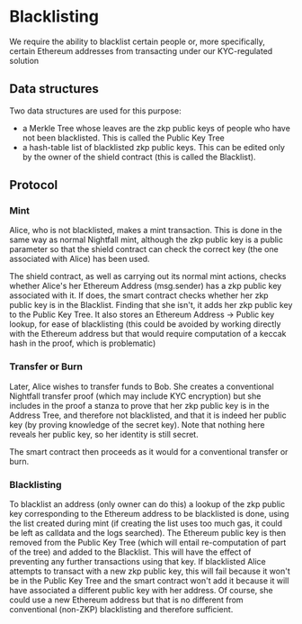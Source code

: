 # Blacklisting

We require the ability to blacklist certain people or, more specifically, certain Ethereum addresses
from transacting under our KYC-regulated solution

## Data structures

Two data structures are used for this purpose:

- a Merkle Tree whose leaves are the zkp public keys of people who have not been blacklisted. This
  is called the Public Key Tree
- a hash-table list of blacklisted zkp public keys. This can be edited only by the owner of the
  shield contract (this is called the Blacklist).

## Protocol

### Mint

Alice, who is not blacklisted, makes a mint transaction. This is done in the same way as normal
Nightfall mint, although the zkp public key is a public parameter so that the shield contract can
check the correct key (the one associated with Alice) has been used.

The shield contract, as well as carrying out its normal mint actions, checks whether Alice's her
Ethereum Address (msg.sender) has a zkp public key associated with it. If does, the smart contract
checks whether her zkp public key is in the Blacklist. Finding that she isn't, it adds her zkp
public key to the Public Key Tree. It also stores an Ethereum Address -> Public key lookup, for ease
of blacklisting (this could be avoided by working directly with the Ethereum address but that would
require computation of a keccak hash in the proof, which is problematic)

### Transfer or Burn

Later, Alice wishes to transfer funds to Bob. She creates a conventional Nightfall transfer proof
(which may include KYC encryption) but she includes in the proof a stanza to prove that her zkp
public key is in the Address Tree, and therefore not blacklisted, and that it is indeed her public
key (by proving knowledge of the secret key). Note that nothing here reveals her public key, so her
identity is still secret.

The smart contract then proceeds as it would for a conventional transfer or burn.

### Blacklisting

To blacklist an address (only owner can do this) a lookup of the zkp public key corresponding to the
Ethereum address to be blacklisted is done, using the list created during mint (if creating the list
uses too much gas, it could be left as calldata and the logs searched). The Ethereum public key is
then removed from the Public Key Tree (which will entail re-computation of part of the tree) and
added to the Blacklist. This will have the effect of preventing any further transactions using that
key. If blacklisted Alice attempts to transact with a new zkp public key, this will fail because it
won't be in the Public Key Tree and the smart contract won't add it because it will have associated
a different public key with her address. Of course, she could use a new Ethereum address but that is
no different from conventional (non-ZKP) blacklisting and therefore sufficient.
